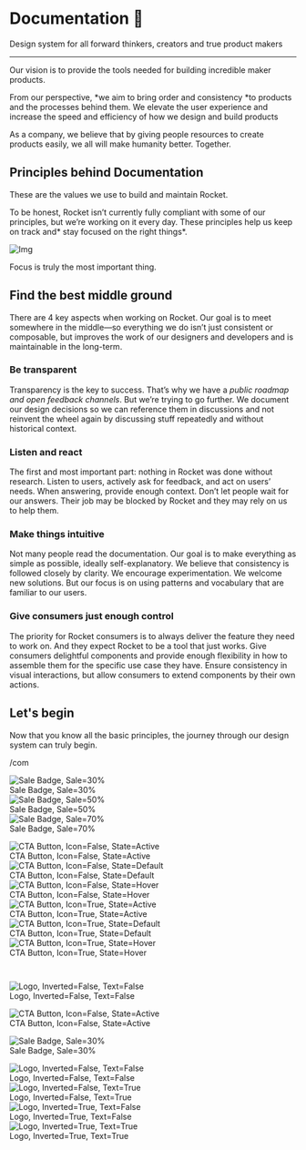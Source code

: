 
# Documentation 🚀

Design system for all forward thinkers, creators and true product makers

---

Our vision is to provide the tools needed for building incredible maker products.

From our perspective, *we aim to bring order and consistency *to products and the processes behind them. We elevate the user experience and increase the speed and efficiency of how we design and build products

As a company, we believe that by giving people resources to create products easily, we all will make humanity better. Together.

## Principles behind Documentation

These are the values we use to build and maintain Rocket.

To be honest, Rocket isn’t currently fully compliant with some of our principles, but we’re working on it every day. These principles help us keep on track and* stay focused on the right things*.

![Img](https://studio-assets.supernova.io/design-systems/14533/9289758a-6300-472a-bbc6-a57098081abf.jpeg)

Focus is truly the most important thing.

## Find the best middle ground

There are 4 key aspects when working on Rocket. Our goal is to meet somewhere in the middle—so everything we do isn’t just consistent or composable, but improves the work of our designers and developers and is maintainable in the long-term.

### Be transparent

Transparency is the key to success. That’s why we have a *public roadmap and open feedback channels*. But we’re trying to go further. We document our design decisions so we can reference them in discussions and not reinvent the wheel again by discussing stuff repeatedly and without historical context.

### Listen and react

The first and most important part: nothing in Rocket was done without research. Listen to users, actively ask for feedback, and act on users’ needs. When answering, provide enough context. Don’t let people wait for our answers. Their job may be blocked by Rocket and they may rely on us to help them.

### Make things intuitive

Not many people read the documentation. Our goal is to make everything as simple as possible, ideally self-explanatory. We believe that consistency is followed closely by clarity. We encourage experimentation. We welcome new solutions. But our focus is on using patterns and vocabulary that are familiar to our users.

### Give consumers just enough control

The priority for Rocket consumers is to always deliver the feature they need to work on. And they expect Rocket to be a tool that just works. Give consumers delightful components and provide enough flexibility in how to assemble them for the specific use case they have. Ensure consistency in visual interactions, but allow consumers to extend components by their own actions.

## Let's begin

Now that you know all the basic principles, the journey through our design system can truly begin.

/com

  
![Sale Badge, Sale=30%](https://studio-assets.supernova.io/design-systems/14533/54aefd1b-d37a-46bb-a39f-45a8b4f73219.png)  
Sale Badge, Sale=30%  
![Sale Badge, Sale=50%](https://studio-assets.supernova.io/design-systems/14533/25735c3a-785b-4944-8339-03c729597a51.png)  
Sale Badge, Sale=50%  
![Sale Badge, Sale=70%](https://studio-assets.supernova.io/design-systems/14533/6bb0ff4a-dcac-40d5-87c8-06878bade09f.png)  
Sale Badge, Sale=70%  


  
![CTA Button, Icon=False, State=Active](https://studio-assets.supernova.io/design-systems/14533/1b71a40e-b11d-41ee-a374-f6f619d57a04.png)  
CTA Button, Icon=False, State=Active  
![CTA Button, Icon=False, State=Default](https://studio-assets.supernova.io/design-systems/14533/6b29581f-a0c6-46e9-9fcf-65cd9cf999a9.png)  
CTA Button, Icon=False, State=Default  
![CTA Button, Icon=False, State=Hover](https://studio-assets.supernova.io/design-systems/14533/ab63ff52-90a1-40a8-ac85-035ded1895a8.png)  
CTA Button, Icon=False, State=Hover  
![CTA Button, Icon=True, State=Active](https://studio-assets.supernova.io/design-systems/14533/481c1c0b-b81f-47b2-b31d-2b227247e984.png)  
CTA Button, Icon=True, State=Active  
![CTA Button, Icon=True, State=Default](https://studio-assets.supernova.io/design-systems/14533/f32de8a7-458f-4b3e-9132-28ba89a61e9c.png)  
CTA Button, Icon=True, State=Default  
![CTA Button, Icon=True, State=Hover](https://studio-assets.supernova.io/design-systems/14533/a89e9b9e-972b-4de3-8ab5-1a475a1ab922.png)  
CTA Button, Icon=True, State=Hover  


```javascript  
  
```

  
![Logo, Inverted=False, Text=False](https://studio-assets.supernova.io/design-systems/14533/a08a45b9-cfda-4a26-883c-c5a352e79df0.png)  
Logo, Inverted=False, Text=False  


  
  


  
![CTA Button, Icon=False, State=Active](https://studio-assets.supernova.io/design-systems/14533/1b71a40e-b11d-41ee-a374-f6f619d57a04.png)  
CTA Button, Icon=False, State=Active  


  
![Sale Badge, Sale=30%](https://studio-assets.supernova.io/design-systems/14533/54aefd1b-d37a-46bb-a39f-45a8b4f73219.png)  
Sale Badge, Sale=30%  


  
![Logo, Inverted=False, Text=False](https://studio-assets.supernova.io/design-systems/14533/a08a45b9-cfda-4a26-883c-c5a352e79df0.png)  
Logo, Inverted=False, Text=False  
![Logo, Inverted=False, Text=True](https://studio-assets.supernova.io/design-systems/14533/d14189ba-3101-4845-ada9-e781020b3628.png)  
Logo, Inverted=False, Text=True  
![Logo, Inverted=True, Text=False](https://studio-assets.supernova.io/design-systems/14533/4f62c438-8fed-47bd-9ded-c3bc7985b624.png)  
Logo, Inverted=True, Text=False  
![Logo, Inverted=True, Text=True](https://studio-assets.supernova.io/design-systems/14533/59a2e4ab-ec1b-4da6-8211-ce5eda03567a.png)  
Logo, Inverted=True, Text=True  
